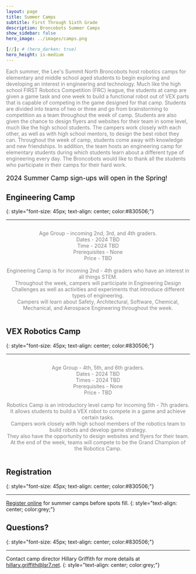 ```yaml
---
layout: page
title: Summer Camps 
subtitle: First Through Sixth Grade
description: Broncobots Summer Camps
show_sidebar: false
hero_image: ../images/camps.png

[//]: # (hero_darken: true)
hero_height: is-medium
---
```


<div class="centered">
    <p style="color:grey;">
        Each summer, the Lee's Summit North Broncobots host robotics camps for elementary and middle school aged students to begin exploring and developing an interest in engineering and technology. Much like the high school FIRST Robotics Competition (FRC) league, the students at camp are given a game task and one week to build a functional robot out of VEX parts that is capable of competing in the game designed for that camp. Students are divided into teams of two or three and go from brainstorming to competition as a team throughout the week of camp. Students are also given the chance to design flyers and websites for their team in some level, much like the high school students. The campers work closely with each other, as well as with high school mentors, to design the best robot they can. Throughout the week of camp, students come away with knowledge and new friendships. In addition, the team hosts an engineering camp for elementary students during which students learn about a different type of engineering every day. The Broncobots would like to thank all the students who participate in their camps for their hard work.
    </p>
</div>

<div class="centered">
    <p style="text-decoration: bold; font-size: 1.25em; color:black;">
        2024 Summer Camp sign-ups will open in the Spring!
    </p>
</div>


## Engineering Camp
{: style="font-size: 45px; text-align: center; color:#830506;"}
***
<div style="text-align: center;">
    <p style="color:grey; display: inline-block; text-align: center;">
            Age Group - incoming 2nd, 3rd, and 4th graders.
            <br>
            Dates - 2024 TBD
            <br>
            Time - 2024 TBD
            <br>
            Prerequisites - None
            <br>
            Price - TBD
            <br><br>
            Engineering Camp is for incoming 2nd - 4th graders who have an interest in all things STEM. <br>
            Throughout the week, campers will participate in Engineering Design Challenges as well as activities and experiments that introduce different types of engineering. 
            <br>Campers will learn about Safety, Architectural, Software, Chemical, Mechanical, and Aerospace Engineering throughout the week.
        </p>
</div>

[//]: # (&#40;Includes 15 hours of camp, t-shirt, and snacks&#41;.)

## VEX Robotics Camp
{: style="font-size: 45px; text-align: center; color:#830506;"}
***

<div style="text-align: center;">
            <p style="color:grey; display: inline-block; text-align: center;">
            Age Group - 4th, 5th, and 6th graders.
            <br>
            Dates - 2024 TBD
            <br>
            Times - 2024 TBD
            <br>
            Prerequisites - None
            <br>
            Price - TBD
            <br><br>
            Robotics Camp is an introductory level camp for incoming 5th - 7th graders.
            <br>It allows students to build a VEX robot to compete in a game and achieve certain tasks. 
            <br>Campers work closely with high school members of the robotics team to build robots and develop game strategy. 
            <br>They also have the opportunity to design websites and flyers for their team. 
            <br>At the end of the week, teams will compete to be the Grand Champion of the Robotics Camp. 
        </p>
</div>

[//]: # (&#40;Includes 30 hours of camp, t-shirt, snacks, and lunch on Friday&#41;)

## Registration
{: style="font-size: 45px; text-align: center; color:#830506;"}
***

[Register online](https://www.lsnbroncoscamps.com/robotics-and-engineering-camps.cfm) for summer camps before spots fill.
{: style="text-align: center; color:grey;"}

## Questions?
{: style="font-size: 45px; text-align: center; color:#830506;"}
***

Contact camp director Hillary Griffith for more details at [hillary.griffith@lsr7.net](mailto:hillary.griffith@lsr7.net).
{: style="text-align: center; color:grey;"}
